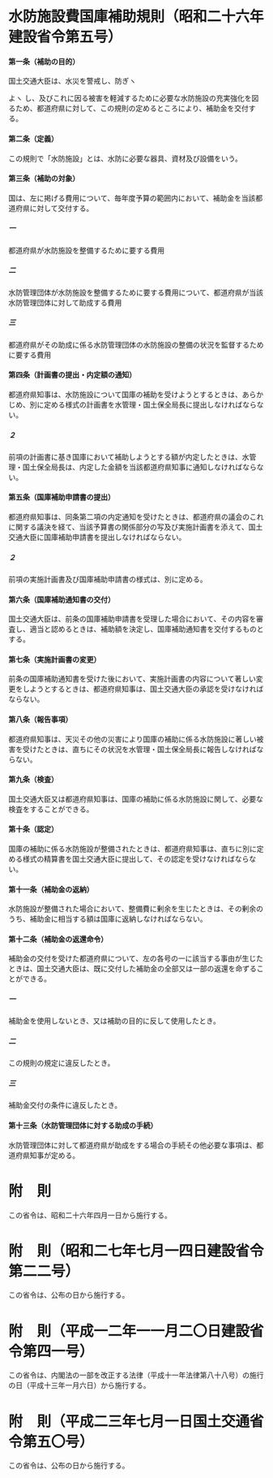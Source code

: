 # 水防施設費国庫補助規則（昭和二十六年建設省令第五号）
#### 第一条（補助の目的）
国土交通大臣は、水災を警戒し、防ぎヽ

よヽ
し、及びこれに因る被害を軽減するために必要な水防施設の充実強化を図るため、都道府県に対して、この規則の定めるところにより、補助金を交付する。
#### 第二条（定義）
この規則で「水防施設」とは、水防に必要な器具、資材及び設備をいう。
#### 第三条（補助の対象）
国は、左に掲げる費用について、毎年度予算の範囲内において、補助金を当該都道府県に対して交付する。
##### 一
都道府県が水防施設を整備するために要する費用
##### 二
水防管理団体が水防施設を整備するために要する費用について、都道府県が当該水防管理団体に対して助成する費用
##### 三
都道府県がその助成に係る水防管理団体の水防施設の整備の状況を監督するために要する費用
#### 第四条（計画書の提出・内定額の通知）
都道府県知事は、水防施設について国庫の補助を受けようとするときは、あらかじめ、別に定める様式の計画書を水管理・国土保全局長に提出しなければならない。
##### ２
前項の計画書に基き国庫において補助しようとする額が内定したときは、水管理・国土保全局長は、内定した金額を当該都道府県知事に通知しなければならない。
#### 第五条（国庫補助申請書の提出）
都道府県知事は、同条第二項の内定通知を受けたときは、都道府県の議会のこれに関する議決を経て、当該予算書の関係部分の写及び実施計画書を添えて、国土交通大臣に国庫補助申請書を提出しなければならない。
##### ２
前項の実施計画書及び国庫補助申請書の様式は、別に定める。
#### 第六条（国庫補助通知書の交付）
国土交通大臣は、前条の国庫補助申請書を受理した場合において、その内容を審査し、適当と認めるときは、補助額を決定し、国庫補助通知書を交付するものとする。
#### 第七条（実施計画書の変更）
前条の国庫補助通知書を受けた後において、実施計画書の内容について著しい変更をしようとするときは、都道府県知事は、国土交通大臣の承認を受けなければならない。
#### 第八条（報告事項）
都道府県知事は、天災その他の災害により国庫の補助に係る水防施設に著しい被害を受けたときは、直ちにその状況を水管理・国土保全局長に報告しなければならない。
#### 第九条（検査）
国土交通大臣又は都道府県知事は、国庫の補助に係る水防施設に関して、必要な検査をすることができる。
#### 第十条（認定）
国庫の補助に係る水防施設が整備されたときは、都道府県知事は、直ちに別に定める様式の精算書を国土交通大臣に提出して、その認定を受けなければならない。
#### 第十一条（補助金の返納）
水防施設が整備された場合において、整備費に剰余を生じたときは、その剰余のうち、補助金に相当する額は国庫に返納しなければならない。
#### 第十二条（補助金の返還命令）
補助金の交付を受けた都道府県について、左の各号の一に該当する事由が生じたときは、国土交通大臣は、既に交付した補助金の全部又は一部の返還を命ずることができる。
##### 一
補助金を使用しないとき、又は補助の目的に反して使用したとき。
##### 二
この規則の規定に違反したとき。
##### 三
補助金交付の条件に違反したとき。
#### 第十三条（水防管理団体に対する助成の手続）
水防管理団体に対して都道府県が助成をする場合の手続その他必要な事項は、都道府県知事が定める。
# 附　則
この省令は、昭和二十六年四月一日から施行する。
# 附　則（昭和二七年七月一四日建設省令第二二号）
この省令は、公布の日から施行する。
# 附　則（平成一二年一一月二〇日建設省令第四一号）
この省令は、内閣法の一部を改正する法律（平成十一年法律第八十八号）の施行の日（平成十三年一月六日）から施行する。
# 附　則（平成二三年七月一日国土交通省令第五〇号）
この省令は、公布の日から施行する。

